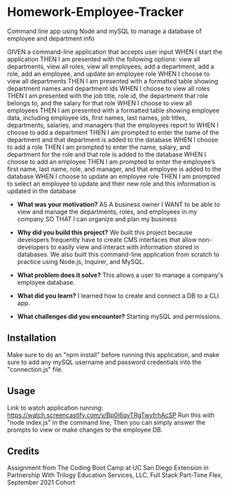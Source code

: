 # Homework-Employee-Tracker
Command line app using Node and mySQL to manage a database of employee and department info

GIVEN a command-line application that accepts user input
WHEN I start the application
THEN I am presented with the following options: view all departments, view all roles, view all employees, add a department, add a role, add an employee, and update an employee role
WHEN I choose to view all departments
THEN I am presented with a formatted table showing department names and department ids
WHEN I choose to view all roles
THEN I am presented with the job title, role id, the department that role belongs to, and the salary for that role
WHEN I choose to view all employees
THEN I am presented with a formatted table showing employee data, including employee ids, first names, last names, job titles, departments, salaries, and managers that the employees report to
WHEN I choose to add a department
THEN I am prompted to enter the name of the department and that department is added to the database
WHEN I choose to add a role
THEN I am prompted to enter the name, salary, and department for the role and that role is added to the database
WHEN I choose to add an employee
THEN I am prompted to enter the employee’s first name, last name, role, and manager, and that employee is added to the database
WHEN I choose to update an employee role
THEN I am prompted to select an employee to update and their new role and this information is updated in the database 

  
- **What was your motivation?**
AS A business owner
I WANT to be able to view and manage the departments, roles, and employees in my company
SO THAT I can organize and plan my business
  
- **Why did you build this project?**
We built this project because developers frequently have to create CMS interfaces that allow non-developers to easily view and interact with information stored in databases. We also built this command-line application from scratch to practice using Node.js, Inquirer, and MySQL.

- **What problem does it solve?**
This allows a user to manage a company's employee database.

- **What did you learn?**
I learned how to create and connect a DB to a CLI app.

- **What challenges did you encounter?**
Starting mySQL and permissions.
  
 ## Installation 
 Make sure to do an "npm install" before running this application, and make sure to add any mySQL username and password credentials into the "connection.js" file.
 
 ## Usage
 Link to watch application running: https://watch.screencastify.com/v/Bp0i6qvTRgTwyfrhAcSP
 Run this with  "node index.js" in the command line, Then you can simply answer the prompts to view or make changes to the employee DB.

## Credits  
Assignment from The Coding Boot Camp at UC San Diego Extension in Partnership With Trilogy Education Services, LLC, Full Stack Part-Time Flex, September 2021 Cohort

